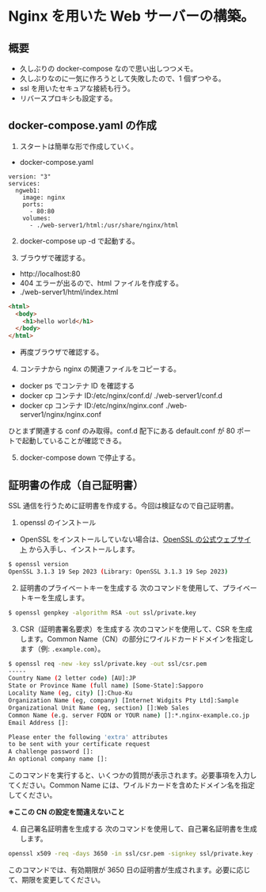 # Nginx を用いた Web サーバーの構築。

## 概要

- 久しぶりの docker-compose なので思い出しつつメモ。
- 久しぶりなのに一気に作ろうとして失敗したので、1 個ずつやる。
- ssl を用いたセキュアな接続も行う。
- リバースプロキシも設定する。

## docker-compose.yaml の作成

1. スタートは簡単な形で作成していく。

- docker-compose.yaml

```
version: "3"
services:
  ngweb1:
    image: nginx
    ports:
      - 80:80
    volumes:
      - ./web-server1/html:/usr/share/nginx/html
```

2. docker-compose up -d で起動する。

3. ブラウザで確認する。

- http://localhost:80
- 404 エラーが出るので、html ファイルを作成する。
- ./web-server1/html/index.html

```html
<html>
  <body>
    <h1>hello world</h1>
  </body>
</html>
```

- 再度ブラウザで確認する。

4. コンテナから nginx の関連ファイルをコピーする。

- docker ps でコンテナ ID を確認する
- docker cp コンテナ ID:/etc/nginx/conf.d/ ./web-server1/conf.d
- docker cp コンテナ ID:/etc/nginx/nginx.conf ./web-server1/nginx/nginx.conf

ひとまず関連する conf のみ取得。conf.d 配下にある default.conf が 80 ポートで起動していることが確認できる。

5. docker-compose down で停止する。

## 証明書の作成（自己証明書）

SSL 通信を行うために証明書を作成する。今回は検証なので自己証明書。

1. openssl のインストール

- OpenSSL をインストールしていない場合は、[OpenSSL の公式ウェブサイト](https://www.openssl.org/) から入手し、インストールします。

```bash
$ openssl version
OpenSSL 3.1.3 19 Sep 2023 (Library: OpenSSL 3.1.3 19 Sep 2023)
```

2. 証明書のプライベートキーを生成する
   次のコマンドを使用して、プライベートキーを生成します。

```bash
$ openssl genpkey -algorithm RSA -out ssl/private.key
```

3. CSR（証明書署名要求）を生成する
   次のコマンドを使用して、CSR を生成します。Common Name（CN）の部分にワイルドカードドメインを指定します（例: `.example.com`）。

```bash
$ openssl req -new -key ssl/private.key -out ssl/csr.pem
-----
Country Name (2 letter code) [AU]:JP
State or Province Name (full name) [Some-State]:Sapporo
Locality Name (eg, city) []:Chuo-Ku
Organization Name (eg, company) [Internet Widgits Pty Ltd]:Sample
Organizational Unit Name (eg, section) []:Web Sales
Common Name (e.g. server FQDN or YOUR name) []:*.nginx-example.co.jp
Email Address []:

Please enter the following 'extra' attributes
to be sent with your certificate request
A challenge password []:
An optional company name []:

```

このコマンドを実行すると、いくつかの質問が表示されます。必要事項を入力してください。Common Name には、ワイルドカードを含めたドメイン名を指定してください。

**※ここの CN の設定を間違えないこと**

4. 自己署名証明書を生成する
   次のコマンドを使用して、自己署名証明書を生成します。

```bash
openssl x509 -req -days 3650 -in ssl/csr.pem -signkey ssl/private.key -out ssl/certificate.pem
```

このコマンドでは、有効期限が 3650 日の証明書が生成されます。必要に応じて、期限を変更してください。

